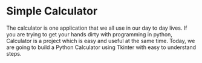# Simple Calculator
The calculator is one application that we all use in our day to day lives. If you are trying to get your hands dirty with programming in python, Calculator is a project which is easy and useful at the same time. Today, we are going to build a Python Calculator using Tkinter with easy to understand steps.
